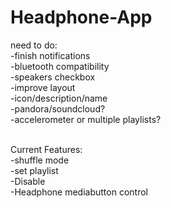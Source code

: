 # Headphone-App

need to do:<br />
-finish notifications<br />
-bluetooth compatibility<br />
-speakers checkbox<br />
-improve layout<br />
-icon/description/name<br />
-pandora/soundcloud?<br />
-accelerometer or multiple playlists?<br /><br />

Current Features:<br />
-shuffle mode<br />
-set playlist<br />
-Disable<br />
-Headphone mediabutton control<br />
